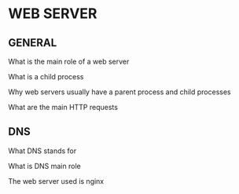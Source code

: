 # WEB SERVER

## GENERAL

What is the main role of a web server

What is a child process

Why web servers usually have a parent process and child processes

What are the main HTTP requests

## DNS

What DNS stands for

What is DNS main role

The web server used is nginx


